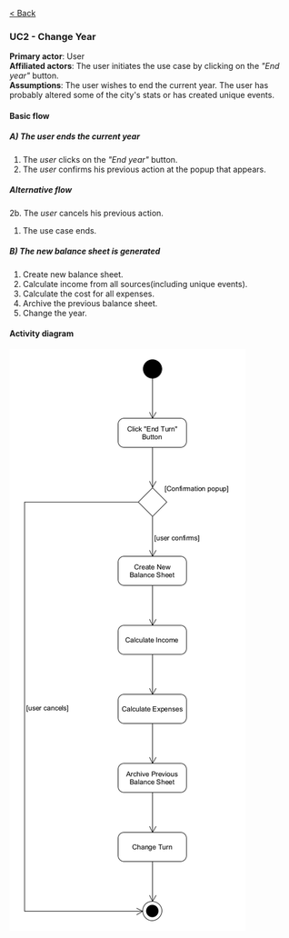 [< Back](software-requirements.md)

### UC2 - Change Year

**Primary actor**: User  
**Affiliated actors**: The user initiates the use case by clicking on the *"End year"* button.  
**Assumptions**: The user wishes to end the current year. The user has probably altered some of the city's stats or has created unique events.

#### Basic flow

##### A) The user ends the current year

1. The *user* clicks on the *"End year"* button.
2. The *user* confirms his previous action at the popup that appears.

##### Alternative flow

2b. The *user* cancels his previous action.

1. The use case ends.

##### B) The new balance sheet is generated

1. Create new balance sheet.
2. Calculate income from all sources(including unique events).
3. Calculate the cost for all expenses.
5. Archive the previous balance sheet.
6. Change the year.

#### Activity diagram

![Activity diagram](../diagrams/uc2-activity-diagram.png)
